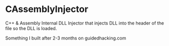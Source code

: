 # CAssemblyInjector

C++ & Assembly Internal DLL Injector that injects DLL into the header of the file so the DLL is loaded.

Something I built after 2-3 months on guidedhacking.com
